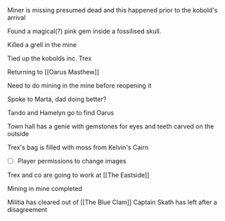 Miner is missing presumed dead and this happened prior to the kobold's arrival

Found a magical(?) pink gem inside a fossilised skull.

Killed a grell in the mine

Tied up the kobolds inc. Trex

Returning to [[Oarus Masthew]] 

Need to do mining in the mine before reopening it

Spoke to Marta, dad doing better?

Tando and Hamelyn go to find Oarus

Town hall has a genie with gemstones for eyes and teeth carved on the outside

Trex's bag is filled with moss from Kelvin's Cairn

- [ ] Player permissions to change images

Trex and co are going to work at [[The Eastside]]

Mining in mine completed

Militia has cleared out of [[The Blue Clam]]
Captain Skath has left after a disagreement 





